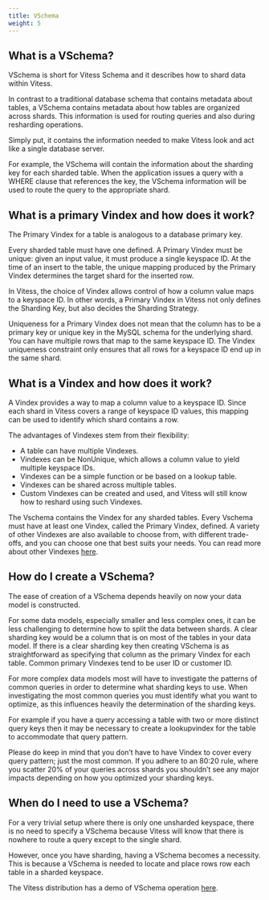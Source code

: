 ```yaml
---
title: VSchema
weight: 5
---
```


## What is a VSchema?

VSchema is short for Vitess Schema and it describes how to shard data within Vitess. 

In contrast to a traditional database schema that contains metadata about tables, a VSchema contains metadata about how tables are organized across shards. This information is used for routing queries and also during resharding operations. 

Simply put, it contains the information needed to make Vitess look and act like a single database server.

For example, the VSchema will contain the information about the sharding key for each sharded table. When the application issues a query with a WHERE clause that references the key, the VSchema information will be used to route the query to the appropriate shard.

## What is a primary Vindex and how does it work?

The Primary Vindex for a table is analogous to a database primary key. 

Every sharded table must have one defined. A Primary Vindex must be unique: given an input value, it must produce a single keyspace ID. At the time of an insert to the table, the unique mapping produced by the Primary Vindex determines the target shard for the inserted row.

In Vitess, the choice of Vindex allows control of how a column value maps to a keyspace ID. In other words, a Primary Vindex in Vitess not only defines the Sharding Key, but also decides the Sharding Strategy.

Uniqueness for a Primary Vindex does not mean that the column has to be a primary key or unique key in the MySQL schema for the underlying shard. You can have multiple rows that map to the same keyspace ID. The Vindex uniqueness constraint only ensures that all rows for a keyspace ID end up in the same shard.

## What is a Vindex and how does it work?

A Vindex provides a way to map a column value to a keyspace ID. Since each shard in Vitess covers a range of keyspace ID values, this mapping can be used to identify which shard contains a row. 

The advantages of Vindexes stem from their flexibility:

* A table can have multiple Vindexes.
* Vindexes can be NonUnique, which allows a column value to yield multiple keyspace IDs.
* Vindexes can be a simple function or be based on a lookup table.
* Vindexes can be shared across multiple tables.
* Custom Vindexes can be created and used, and Vitess will still know how to reshard using such Vindexes.

The Vschema contains the Vindex for any sharded tables. Every Vschema must have at least one Vindex, called the Primary Vindex, defined. A variety of other Vindexes are also available to choose from, with different trade-offs, and you can choose one that best suits your needs. You can read more about other Vindexes [here](https://vitess.io/docs/reference/features/vindexes/).

## How do I create a VSchema?

The ease of creation of a VSchema depends heavily on now your data model is constructed. 

For some data models, especially smaller and less complex ones, it can be less challenging to determine how to split the data between shards. A clear sharding key would be a column that is on most of the tables in your data model. If there is a clear sharding key then creating VSchema is as straightforward as specifying that column as the primary Vindex for each table. Common primary Vindexes tend to be user ID or customer ID.

For more complex data models most will have to investigate the patterns of common queries in order to determine what sharding keys to use. When investigating the most common queries you must identify what you want to optimize, as this influences heavily the determination of the sharding keys.

For example if you have a query accessing a table with two or more distinct query keys then it may be necessary to create a lookupvindex for the table to accommodate that query pattern.

Please do keep in mind that you don’t have to have Vindex to cover every query pattern;  just the most common. If you adhere to an 80:20 rule, where you scatter 20% of your queries across shards you shouldn’t see any major impacts depending on how you optimized your sharding keys.

## When do I need to use a VSchema?

For a very trivial setup where there is only one unsharded keyspace, there is no need to specify a VSchema because Vitess will know that there is nowhere to route a query except to the single shard.

However, once you have sharding, having a VSchema becomes a necessity. This is because a VSchema is needed to locate and place rows row each table in a sharded keyspace.

The Vitess distribution has a demo of VSchema operation [here](https://github.com/vitessio/vitess/tree/master/examples/demo).
